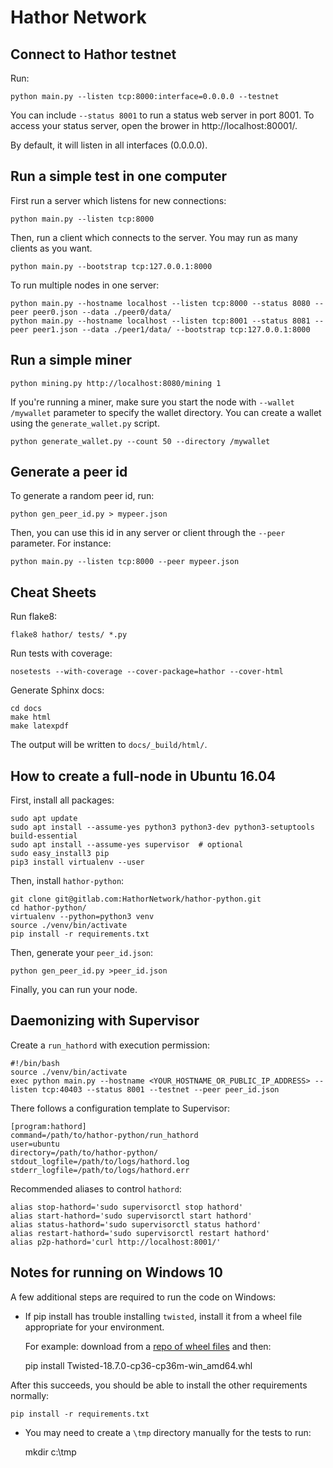 Hathor Network
==============

Connect to Hathor testnet
------

Run:

    python main.py --listen tcp:8000:interface=0.0.0.0 --testnet

You can include `--status 8001` to run a status web server in port 8001. To access your
status server, open the brower in http://localhost:80001/.

By default, it will listen in all interfaces (0.0.0.0).



Run a simple test in one computer
------

First run a server which listens for new connections:

    python main.py --listen tcp:8000

Then, run a client which connects to the server. You may run as many clients as you want.

    python main.py --bootstrap tcp:127.0.0.1:8000

To run multiple nodes in one server:

	python main.py --hostname localhost --listen tcp:8000 --status 8080 --peer peer0.json --data ./peer0/data/
	python main.py --hostname localhost --listen tcp:8001 --status 8081 --peer peer1.json --data ./peer1/data/ --bootstrap tcp:127.0.0.1:8000


Run a simple miner
------

    python mining.py http://localhost:8080/mining 1

If you're running a miner, make sure you start the node with `--wallet /mywallet` parameter to specify the wallet directory. You can create a wallet using the `generate_wallet.py` script.

    python generate_wallet.py --count 50 --directory /mywallet


Generate a peer id
------

To generate a random peer id, run:

    python gen_peer_id.py > mypeer.json

Then, you can use this id in any server or client through the `--peer` parameter. For instance:

    python main.py --listen tcp:8000 --peer mypeer.json



Cheat Sheets
------

Run flake8:

    flake8 hathor/ tests/ *.py

Run tests with coverage:

	nosetests --with-coverage --cover-package=hathor --cover-html

Generate Sphinx docs:

    cd docs
    make html
    make latexpdf

The output will be written to `docs/_build/html/`.


How to create a full-node in Ubuntu 16.04
------

First, install all packages:

    sudo apt update
    sudo apt install --assume-yes python3 python3-dev python3-setuptools build-essential
    sudo apt install --assume-yes supervisor  # optional
    sudo easy_install3 pip
    pip3 install virtualenv --user

Then, install `hathor-python`:

    git clone git@gitlab.com:HathorNetwork/hathor-python.git
    cd hathor-python/
    virtualenv --python=python3 venv
    source ./venv/bin/activate
    pip install -r requirements.txt

Then, generate your `peer_id.json`:

    python gen_peer_id.py >peer_id.json

Finally, you can run your node.



Daemonizing with Supervisor
------

Create a `run_hathord` with execution permission:

    #!/bin/bash
    source ./venv/bin/activate
    exec python main.py --hostname <YOUR_HOSTNAME_OR_PUBLIC_IP_ADDRESS> --listen tcp:40403 --status 8001 --testnet --peer peer_id.json

There follows a configuration template to Supervisor:

    [program:hathord]
    command=/path/to/hathor-python/run_hathord
    user=ubuntu
    directory=/path/to/hathor-python/
    stdout_logfile=/path/to/logs/hathord.log
    stderr_logfile=/path/to/logs/hathord.err

Recommended aliases to control `hathord`:

    alias stop-hathord='sudo supervisorctl stop hathord'
    alias start-hathord='sudo supervisorctl start hathord'
    alias status-hathord='sudo supervisorctl status hathord'
    alias restart-hathord='sudo supervisorctl restart hathord'
    alias p2p-hathord='curl http://localhost:8001/'


Notes for running on Windows 10
------
A few additional steps are required to run the code on Windows:

* If pip install has trouble installing `twisted`, install it from a wheel file appropriate for your environment. 

    For example: download from a [repo of wheel files](https://www.lfd.uci.edu/~gohlke/pythonlibs/#twisted) and then:


    pip install Twisted-18.7.0-cp36-cp36m-win_amd64.whl

After this succeeds, you should be able to install the other requirements normally:

    pip install -r requirements.txt


* You may need to create a `\tmp` directory manually for the tests to run:


    mkdir c:\tmp
    
    